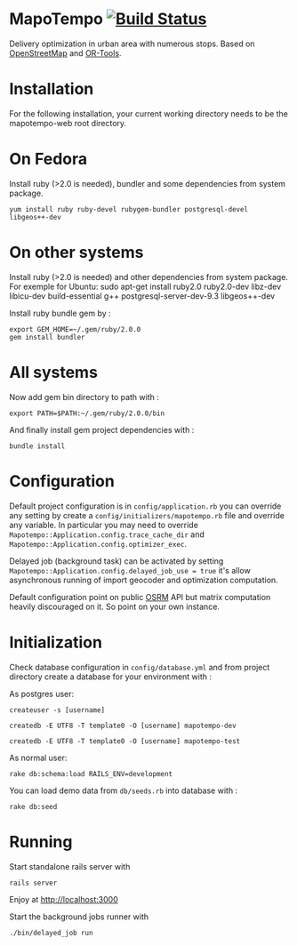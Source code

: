MapoTempo [![Build Status](https://travis-ci.org/Mapotempo/mapotempo-web.svg?branch=dev)](https://travis-ci.org/Mapotempo/mapotempo-web)
=========
Delivery optimization in urban area with numerous stops. Based on [OpenStreetMap](http://www.openstreetmap.org) and [OR-Tools](http://code.google.com).

Installation
============

For the following installation, your current working directory needs to be the mapotempo-web root directory.

# On Fedora

Install ruby (>2.0 is needed), bundler and some dependencies from system package.

    yum install ruby ruby-devel rubygem-bundler postgresql-devel libgeos++-dev

# On other systems

Install ruby (>2.0 is needed) and other dependencies from system package. For exemple for Ubuntu:
    sudo apt-get install ruby2.0 ruby2.0-dev libz-dev libicu-dev build-essential g++ postgresql-server-dev-9.3 libgeos++-dev

Install ruby bundle gem by :

    export GEM_HOME=~/.gem/ruby/2.0.0
    gem install bundler

# All systems

Now add gem bin directory to path with :

    export PATH=$PATH:~/.gem/ruby/2.0.0/bin

And finally install gem project dependencies with :

    bundle install

Configuration
=============
Default project configuration is in `config/application.rb` you can override any setting by create a `config/initializers/mapotempo.rb` file and override any variable. In particular you may need to override `Mapotempo::Application.config.trace_cache_dir` and `Mapotempo::Application.config.optimizer_exec`.

Delayed job (background task) can be activated by setting `Mapotempo::Application.config.delayed_job_use = true` it's allow asynchronous running of import geocoder and optimization computation.

Default configuration point on public [OSRM](http://project-osrm.org) API but matrix computation heavily discouraged on it. So point on your own instance.

Initialization
==============
Check database configuration in `config/database.yml` and from project directory create a database for your environment with :

As postgres user:

    createuser -s [username]

    createdb -E UTF8 -T template0 -O [username] mapotempo-dev

    createdb -E UTF8 -T template0 -O [username] mapotempo-test

As normal user:

    rake db:schema:load RAILS_ENV=development

You can load demo data from `db/seeds.rb` into database with :

    rake db:seed

Running
=======
Start standalone rails server with

    rails server

Enjoy at [http://localhost:3000](http://localhost:3000)

Start the background jobs runner with

    ./bin/delayed_job run
